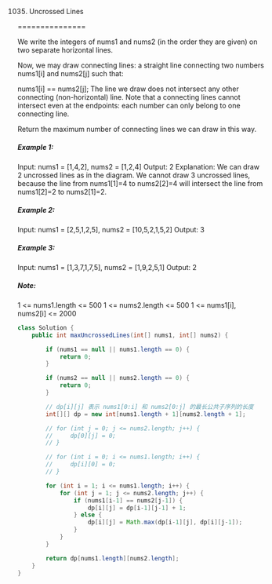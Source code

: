 1035. Uncrossed Lines

===============

We write the integers of nums1 and nums2 (in the order they are given) on two separate horizontal lines.

Now, we may draw connecting lines: a straight line connecting two numbers nums1[i] and nums2[j] such that:

nums1[i] == nums2[j];
The line we draw does not intersect any other connecting (non-horizontal) line.
Note that a connecting lines cannot intersect even at the endpoints: each number can only belong to one connecting line.

Return the maximum number of connecting lines we can draw in this way.

##### Example 1:

Input: nums1 = [1,4,2], nums2 = [1,2,4]
Output: 2
Explanation: We can draw 2 uncrossed lines as in the diagram.
We cannot draw 3 uncrossed lines, because the line from nums1[1]=4 to nums2[2]=4 will intersect the line from nums1[2]=2 to nums2[1]=2.

##### Example 2:

Input: nums1 = [2,5,1,2,5], nums2 = [10,5,2,1,5,2]
Output: 3

##### Example 3:

Input: nums1 = [1,3,7,1,7,5], nums2 = [1,9,2,5,1]
Output: 2

##### Note:

1 <= nums1.length <= 500
1 <= nums2.length <= 500
1 <= nums1[i], nums2[i] <= 2000

```java
class Solution {
    public int maxUncrossedLines(int[] nums1, int[] nums2) {

        if (nums1 == null || nums1.length == 0) {
            return 0;
        }

        if (nums2 == null || nums2.length == 0) {
            return 0;
        }

        // dp[i][j] 表示 nums1[0:i] 和 nums2[0:j] 的最长公共子序列的长度
        int[][] dp = new int[nums1.length + 1][nums2.length + 1];

        // for (int j = 0; j <= nums2.length; j++) {
        //     dp[0][j] = 0;
        // }

        // for (int i = 0; i <= nums1.length; i++) {
        //     dp[i][0] = 0;
        // }

        for (int i = 1; i <= nums1.length; i++) {
            for (int j = 1; j <= nums2.length; j++) {
                if (nums1[i-1] == nums2[j-1]) {
                    dp[i][j] = dp[i-1][j-1] + 1;
                } else {
                    dp[i][j] = Math.max(dp[i-1][j], dp[i][j-1]);
                }
            }
        }

        return dp[nums1.length][nums2.length];
    }
}
```

